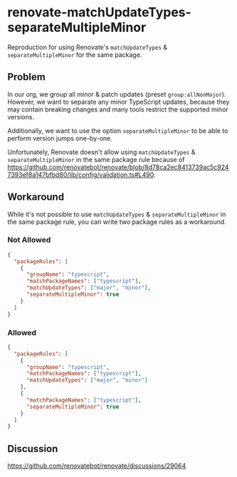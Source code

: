 # renovate-matchUpdateTypes-separateMultipleMinor

Reproduction for using Renovate's `matchUpdateTypes` & `separateMultipleMinor` for the same package.

## Problem

In our org, we group all minor & patch updates (preset `group:allNonMajor`). However, we want to separate any minor TypeScript updates, because they may contain breaking changes and many tools restrict the supported minor versions.

Additionally, we want to use the option `separateMultipleMinor` to be able to perform version jumps one-by-one.

Unfortunately, Renovate doesn't allow using `matchUpdateTypes` & `separateMultipleMinor` in the same package rule because of <https://github.com/renovatebot/renovate/blob/8d78ca2ec8413739ac5c9247393ef8a147bfbd80/lib/config/validation.ts#L490>.

## Workaround

While it's not possible to use `matchUpdateTypes` & `separateMultipleMinor` in the same package rule, you can write two package rules as a workaround.

### Not Allowed

```json
{
  "packageRules": [
    {
      "groupName": "typescript",
      "matchPackageNames": ["typescript"],
      "matchUpdateTypes": ["major", "minor"],
      "separateMultipleMinor": true
    }
  ]
}
```

### Allowed

```json
{
  "packageRules": [
    {
      "groupName": "typescript",
      "matchPackageNames": ["typescript"],
      "matchUpdateTypes": ["major", "minor"]
    },
    {
      "matchPackageNames": ["typescript"],
      "separateMultipleMinor": true
    }
  ]
}
```

## Discussion

<https://github.com/renovatebot/renovate/discussions/29064>
